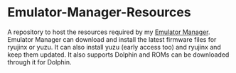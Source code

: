 # Emulator-Manager-Resources

A repository to host the resources required by my [Emulator Manager](https://github.com/Viren070/Emulator-Manager).
Emulator Manager can download and install the latest firmware files for ryujinx or yuzu. It can also install yuzu (early access too) and ryujinx and keep them updated. 
It also supports Dolphin and ROMs can be downloaded through it for Dolphin.
